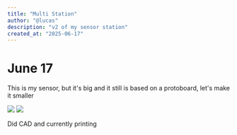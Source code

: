 ```yaml
---
title: "Multi Station"
author: "@lucas"
description: "v2 of my sensor station"
created_at: "2025-06-17"
---
```


# June 17
This is my sensor, but it's big and it still is based on a protoboard, let's make it smaller

![](https://hc-cdn.hel1.your-objectstorage.com/s/v3/6eae3f4df96c3f646708248d02a326678dc25f9f_img_20250617_155018.jpg)
![](https://hc-cdn.hel1.your-objectstorage.com/s/v3/7351cee3b9f8e15ea5b492a518ff193627a42696_img_20250617_155320.jpg)

Did CAD and currently printing

